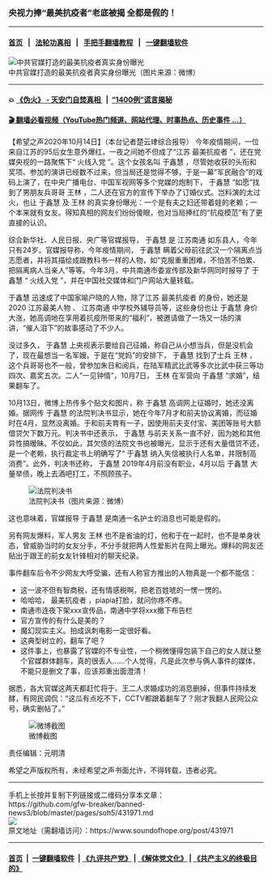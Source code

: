 ### 央视力捧“最美抗疫者”老底被揭 全都是假的！
------------------------

#### [首页](https://github.com/gfw-breaker/banned-news3/blob/master/README.md) &nbsp;&nbsp;|&nbsp;&nbsp; [法轮功真相](https://github.com/begood0513/basic/blob/master/README.md)  &nbsp;&nbsp;|&nbsp;&nbsp; [手把手翻墙教程](https://github.com/gfw-breaker/guides/wiki)  &nbsp;&nbsp;|&nbsp;&nbsp; [一键翻墙软件](https://github.com/gfw-breaker/nogfw/blob/master/README.md)  



<div><img alt="中共官媒打造的最美抗疫者真实身份曝光" src="https://img.soundofhope.org/2020-10/1602684620661.png"/>
<br/><figcaption class="caption">
 中共官媒打造的最美抗疫者真实身份曝光（图片来源：微博）
</figcaption></div><hr/>

#### 💥 [《伪火》 - 天安门自焚真相 ](http://158.247.195.190:10000/videos/blog/weihuo.html)&nbsp; |&nbsp; [“1400例”谎言揭秘  ](http://158.247.195.190:10000/videos/blog/jiexi1400.html)

#### [ 🎬  翻墙必看视频（YouTube热门频道、网站代理、时事热点、历史事件 ...）](https://github.com/gfw-breaker/links/blob/master/banned.md)

<div><div class="Content__Wrapper sc-1bvya0-0 grZQxZ">
 <p class="meta-top">
  <span class="meta">
   【希望之声2020年10月14日】（本台记者楚云珒综合报导）
  </span>
  今年疫情期间，一位来自江苏的95后女生意外爆红，一夜之间她不但成了“江苏
  <ok href="/term/397381">
   最美抗疫者
  </ok>
  ”，还在党媒央视的一路聚焦下“
  <ok href="/term/230983">
   火线入党
  </ok>
  ”。这个女孩名叫
  <ok href="/term/397378">
   于鑫慧
  </ok>
  ，尽管她收获的头衔和奖项、参加的演讲已经数不过来，但当局还是觉得不够，于是一幕“军民融合”的戏码上演了，在中央广播电台、中国军视网等多个党媒的炮制下，
  <ok href="/term/397378">
   于鑫慧
  </ok>
  “如愿”找到了男朋友兵哥哥
  <ok href="/term/19291">
   王林
  </ok>
  ，二人还在官方的宣传下举办了订婚仪式。岂料演的太过火，也让
  <ok href="/term/397378">
   于鑫慧
  </ok>
  及
  <ok href="/term/19291">
   王林
  </ok>
  的真实身份曝光：一个是有夫之妇还带着娃的老赖；一个本来就有女友。得知真相的网友们纷纷傻眼，也对当局捧红的“抗疫模范”有了更直接的认识。
 </p>
 <p>
  综合新华社、人民日报、央广等官媒报导，
  <ok href="/term/397378">
   于鑫慧
  </ok>
  是
  <ok href="/term/226489">
   江苏南通
  </ok>
  如东县人，今年只有24岁。官媒报导称，今年疫情期间，
  <ok href="/term/397378">
   于鑫慧
  </ok>
  瞒着父母前往武汉一个隔离点当志愿者，并将其描绘成跟教科书一样的人物，如“克服重重困难，不怕苦不怕累、把隔离病人当亲人”等等。今年3月，中共南通市委宣传部及新华网同时报导了
  <ok href="/term/397378">
   于鑫慧
  </ok>
  “
  <ok href="/term/230983">
   火线入党
  </ok>
  ”，并在中国社交媒体和门户网站大量转载。
 </p>
 <div class="AD_Embed__Wrap-sc-1xslmin-0 igMuqX module desktop">
  <div>
  </div>
 </div>
 <p>
  <ok href="/term/397378">
   于鑫慧
  </ok>
  迅速成了中国家喻户晓的人物，除了江苏
  <ok href="/term/397381">
   最美抗疫者
  </ok>
  的身份，她还是2020
  <ok href="/term/397384">
   江苏最美人物
  </ok>
  、
  <ok href="/term/226489">
   江苏南通
  </ok>
  中学校外辅导员等，这些身份也让
  <ok href="/term/397378">
   于鑫慧
  </ok>
  身价大涨，她高调地在享用着抗疫所带来的“福利”，被邀请做了一场又一场的演讲，“催人泪下”的故事感动了不少人。
 </p>
 <p>
  没过多久，
  <ok href="/term/397378">
   于鑫慧
  </ok>
  上央视表示要给自己征婚，称自己从小想当兵，但是没机会了，现在最想当一名军嫂。于是在“党妈”的安排下，
  <ok href="/term/397378">
   于鑫慧
  </ok>
  找到了士兵
  <ok href="/term/19291">
   王林
  </ok>
  ，这个兵哥哥也不一般，曾参加朱日和阅兵，在陆军精武比武等多次比武中获三等功四次、嘉奖五次。二人“一见钟情”，10月7日，
  <ok href="/term/19291">
   王林
  </ok>
  在军营向
  <ok href="/term/397378">
   于鑫慧
  </ok>
  “求婚”，结果翻车了。
 </p>
 <p>
  10月13日，微博上热传多个贴文和图片，称
  <ok href="/term/397378">
   于鑫慧
  </ok>
  高调网上征婚时，她还没离婚。据网传
  <ok href="/term/397378">
   于鑫慧
  </ok>
  的法院判决书显示，她在今年7月才和前夫协议离婚，而征婚时在4月，显然没离婚。于和前夫育有一子，因使用前夫支付宝、美团等账号大额借贷欠下数万元。判决书中还表示，
  <ok href="/term/397378">
   于鑫慧
  </ok>
  与前夫关系一直不好，因为她和其他异性搞暧昧。不仅如此，其欠债的法院文书也被曝光，显示于还有大量借贷不还，是一个老赖，执行裁定书上明确写了“
  <ok href="/term/397378">
   于鑫慧
  </ok>
  纳入失信被执行人名单，并限制高消费”。此外，判决书还称，
  <ok href="/term/397378">
   于鑫慧
  </ok>
  2019年4月前没有职业，4月以后
  <ok href="/term/397378">
   于鑫慧
  </ok>
  大量举债，晚上去酒吧打工，不照顾孩子。
 </p>
 <figure class="OImage__StyledFigure-sc-1lfley0-0 hHSfVg">
  <img alt="法院判决书" src="https://img.soundofhope.org/2020-10/8f933d22ly1gjnmnpaqmjj20u00p5wjl-1602685558556.jpg"/>
  <br/><figcaption>
   法院判决书（图片来源：微博）
  </figcaption>
 </figure>
 <p>
  这也意味着，官媒报导
  <ok href="/term/397378">
   于鑫慧
  </ok>
  是南通一名护士的消息也可能是假的。
 </p>
 <p>
  另有网友爆料，军人男友
  <ok href="/term/19291">
   王林
  </ok>
  也不是省油的灯，他和于在一起时，也不是单身状态，曾威胁当时的女友分手，不分手就把两人性爱影片在网上曝光。爆料的网友还贴出于跟王的前女友针锋相对的聊天纪录。
 </p>
 <p>
  事件翻车后令不少网友大呼受骗，还有人称官方推出的人物真是一个都不能信：
 </p>
 <ul>
  <li>
   这一波不但有智商税，还有情感税啊，把老百姓唬的一愣一愣的。
  </li>
  <li>
   哈哈哈，
   <ok href="/term/397381">
    最美抗疫者
   </ok>
   ，piapia打脸，就问你疼不疼。
  </li>
  <li>
   南通市连夜下架xxx宣传品，南通中学将xxx撤下布告栏
  </li>
  <li>
   官方宣传的有什么是美的？
  </li>
  <li>
   魔幻现实主义。拍成讽刺电影一定很好看。
  </li>
  <li>
   这典型树立的，翻车了吧？
  </li>
  <li>
   这件事上，也暴露了官媒的不专业性，一个稍微懂得包装下自己的女人就让整个官媒群体翻车，真的很丢人……个人觉得，凡是此次参与俩人事件的媒体，不能只是删文了事，应该郑重出面澄清！
  </li>
 </ul>
 <p>
  据悉，各大官媒这两天都赶忙将于、王二人求婚成功的消息删掉，但事件持续发酵，有网民调侃：“这瓜有点吃不下，CCTV都跟着翻车了？刚才我翻人民网公众号，确实删帖了。”
 </p>
 <figure class="OImage__StyledFigure-sc-1lfley0-0 hHSfVg">
  <img alt="微博截图" src="https://img.soundofhope.org/2020-10/1602685660150.png"/>
  <br/><figcaption>
   微博截图
  </figcaption>
 </figure>
 <p class="meta-btm">
  责任编辑：元明清
 </p>
 <p class="meta-btm">
  希望之声版权所有，未经希望之声书面允许，不得转载，违者必究。
 </p>
</div>
</div>
<hr/>
手机上长按并复制下列链接或二维码分享本文章：<br/>
https://github.com/gfw-breaker/banned-news3/blob/master/pages/soh5/431971.md <br/>
<a href='https://github.com/gfw-breaker/banned-news3/blob/master/pages/soh5/431971.md'><img src='https://github.com/gfw-breaker/banned-news3/blob/master/pages/soh5/431971.md.png'/></a> <br/>
原文地址（需翻墙访问）：https://www.soundofhope.org/post/431971


------------------------
#### [首页](https://github.com/gfw-breaker/banned-news3/blob/master/README.md) &nbsp;|&nbsp; [一键翻墙软件](https://github.com/gfw-breaker/nogfw/blob/master/README.md) &nbsp;| [《九评共产党》](https://github.com/gfw-breaker/9ping.md/blob/master/README.md#九评之一评共产党是什么) | [《解体党文化》](https://github.com/gfw-breaker/jtdwh.md/blob/master/README.md) | [《共产主义的终极目的》](https://github.com/gfw-breaker/gczydzjmd.md/blob/master/README.md)


<img src='http://gfw-breaker.win/banned-news3/pages/soh5/431971.md' width='0px' height='0px'/>